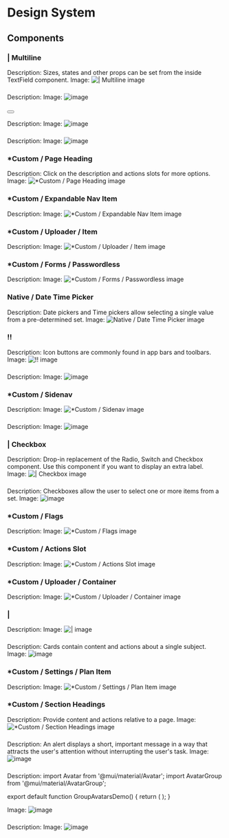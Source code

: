 # Design System

## Components

### <TextField> | Multiline

Description: Sizes, states and other props can be set from the inside TextField component.
Image: ![<TextField> | Multiline image](https://s3-alpha.figma.com/checkpoints/6uv/5MH/mGwmSV945oHnH4zY/6594_983099.png?X-Amz-Algorithm=AWS4-HMAC-SHA256&X-Amz-Credential=AKIAQ4GOSFWC4MZR3HWH%2F20250828%2Fus-west-2%2Fs3%2Faws4_request&X-Amz-Date=20250828T000000Z&X-Amz-Expires=604800&X-Amz-SignedHeaders=host&X-Amz-Signature=4c8b393fc749da043aac81ea3c972623278e64c7490a4d0def68d19dc1679b81)

### <TextField>

Description:
Image: ![<TextField> image](https://s3-alpha.figma.com/checkpoints/Zn6/5DJ/mAn5Os6VkEr3rWGN/6594_982230.png?X-Amz-Algorithm=AWS4-HMAC-SHA256&X-Amz-Credential=AKIAQ4GOSFWC4MZR3HWH%2F20250828%2Fus-west-2%2Fs3%2Faws4_request&X-Amz-Date=20250828T000000Z&X-Amz-Expires=604800&X-Amz-SignedHeaders=host&X-Amz-Signature=ed5db89e6ae584160662513926893acdf6f5a53386612b7e44115a375f15586c)

### <Button>

Description:
Image: ![<Button> image](https://s3-alpha.figma.com/checkpoints/fFh/XBj/zF35O8TFMYWD6Evo/6594_974380.png?X-Amz-Algorithm=AWS4-HMAC-SHA256&X-Amz-Credential=AKIAQ4GOSFWC4MZR3HWH%2F20250828%2Fus-west-2%2Fs3%2Faws4_request&X-Amz-Date=20250828T000000Z&X-Amz-Expires=604800&X-Amz-SignedHeaders=host&X-Amz-Signature=3121eaa9eed091b91d3ad82615bd4032d13846fe6eaf8d4c2c4202f9a78f9b05)

### <CardMedia>

Description:
Image: ![<CardMedia> image](https://s3-alpha.figma.com/checkpoints/BvL/QOv/dkf9im3npiXaThfI/6594_971054.png?X-Amz-Algorithm=AWS4-HMAC-SHA256&X-Amz-Credential=AKIAQ4GOSFWC4MZR3HWH%2F20250828%2Fus-west-2%2Fs3%2Faws4_request&X-Amz-Date=20250828T000000Z&X-Amz-Expires=604800&X-Amz-SignedHeaders=host&X-Amz-Signature=b7ca0f3ce935e021c6ad19b3e8a38c06dc72989152870f26af8334d6ec8d8674)

### \*Custom / Page Heading

Description: Click on the description and actions slots for more options.
Image: ![*Custom / Page Heading image](https://s3-alpha.figma.com/checkpoints/Moc/nIs/awrl3BdHv0HbXhuj/6589_24918.png?X-Amz-Algorithm=AWS4-HMAC-SHA256&X-Amz-Credential=AKIAQ4GOSFWC4MZR3HWH%2F20250828%2Fus-west-2%2Fs3%2Faws4_request&X-Amz-Date=20250828T000000Z&X-Amz-Expires=604800&X-Amz-SignedHeaders=host&X-Amz-Signature=e7db26ed1dab953ed5fd97cf449e6afe8a13104dd63291643c33abf34ddaf335)

### \*Custom / Expandable Nav Item

Description:
Image: ![*Custom / Expandable Nav Item image](https://s3-alpha.figma.com/checkpoints/ZBu/k7B/dAIwOFCnkNMFP3R1/6589_23457.png?X-Amz-Algorithm=AWS4-HMAC-SHA256&X-Amz-Credential=AKIAQ4GOSFWC4MZR3HWH%2F20250828%2Fus-west-2%2Fs3%2Faws4_request&X-Amz-Date=20250828T000000Z&X-Amz-Expires=604800&X-Amz-SignedHeaders=host&X-Amz-Signature=80278ab1db36b028f0c411ef92ffb74591f8ef5822d530b3542d14c33d07720e)

### \*Custom / Uploader / Item

Description:
Image: ![*Custom / Uploader / Item image](https://s3-alpha.figma.com/checkpoints/TsD/Ql5/jpbwf7n9fm7WZNDg/6589_25989.png?X-Amz-Algorithm=AWS4-HMAC-SHA256&X-Amz-Credential=AKIAQ4GOSFWC4MZR3HWH%2F20250828%2Fus-west-2%2Fs3%2Faws4_request&X-Amz-Date=20250828T000000Z&X-Amz-Expires=604800&X-Amz-SignedHeaders=host&X-Amz-Signature=c03a04956f9d62a7e21a8dc28dc3c8c28e67278d6768f1c2ed8eac7d7bbe32a3)

### \*Custom / Forms / Passwordless

Description:
Image: ![*Custom / Forms / Passwordless image](https://s3-alpha.figma.com/checkpoints/tmf/bw7/MQ8Q68NbaTuuUWDY/6589_25939.png?X-Amz-Algorithm=AWS4-HMAC-SHA256&X-Amz-Credential=AKIAQ4GOSFWC4MZR3HWH%2F20250828%2Fus-west-2%2Fs3%2Faws4_request&X-Amz-Date=20250828T000000Z&X-Amz-Expires=604800&X-Amz-SignedHeaders=host&X-Amz-Signature=508ce36cabe76ae8008d8ef5258a38091392a037ad9b0617d359117c941f184f)

### Native / Date Time Picker

Description: Date pickers and Time pickers allow selecting a single value from a pre-determined set.
Image: ![Native / Date Time Picker image](https://s3-alpha.figma.com/checkpoints/kFp/Dbr/STrpN4hgTzUWpqbY/6480_75163.png?X-Amz-Algorithm=AWS4-HMAC-SHA256&X-Amz-Credential=AKIAQ4GOSFWC4MZR3HWH%2F20250828%2Fus-west-2%2Fs3%2Faws4_request&X-Amz-Date=20250828T000000Z&X-Amz-Expires=604800&X-Amz-SignedHeaders=host&X-Amz-Signature=4948c1b2d8ba1970abb40ebad97b62333f43c4658aaf406b2fe4ddd28714b929)

### !!<IconButton>

Description: Icon buttons are commonly found in app bars and toolbars.
Image: ![!!<IconButton> image](https://s3-alpha.figma.com/checkpoints/j1n/a6a/01OabMGp83Gaxndl/6594_977658.png?X-Amz-Algorithm=AWS4-HMAC-SHA256&X-Amz-Credential=AKIAQ4GOSFWC4MZR3HWH%2F20250828%2Fus-west-2%2Fs3%2Faws4_request&X-Amz-Date=20250828T000000Z&X-Amz-Expires=604800&X-Amz-SignedHeaders=host&X-Amz-Signature=bbfd28786ae4469191dfbbccc66aa23dfa2fe2ae6fb5132711c3af1693305b60)

### <LoadingButton>

Description:
Image: ![<LoadingButton> image](https://s3-alpha.figma.com/checkpoints/cQf/DaF/7Sz7eFw9GTs6K4dg/6594_977363.png?X-Amz-Algorithm=AWS4-HMAC-SHA256&X-Amz-Credential=AKIAQ4GOSFWC4MZR3HWH%2F20250828%2Fus-west-2%2Fs3%2Faws4_request&X-Amz-Date=20250828T000000Z&X-Amz-Expires=604800&X-Amz-SignedHeaders=host&X-Amz-Signature=2dd207b518ab422dd001f8530ae174ca44566a62eabd436172bbc6b11aeab55a)

### \*Custom / Sidenav

Description:
Image: ![*Custom / Sidenav image](https://s3-alpha.figma.com/checkpoints/Fcj/1GE/la9oePaCocgB4tTf/6589_23468.png?X-Amz-Algorithm=AWS4-HMAC-SHA256&X-Amz-Credential=AKIAQ4GOSFWC4MZR3HWH%2F20250828%2Fus-west-2%2Fs3%2Faws4_request&X-Amz-Date=20250828T000000Z&X-Amz-Expires=604800&X-Amz-SignedHeaders=host&X-Amz-Signature=0ad78a7133f903f39564bca2b6e72d3b160f35ac30d58a9930fd39c75d16c621)

### <Avatar>

Description:
Image: ![<Avatar> image](https://s3-alpha.figma.com/checkpoints/DCz/EwV/iNW3dXnqdeEYuPes/6594_972148.png?X-Amz-Algorithm=AWS4-HMAC-SHA256&X-Amz-Credential=AKIAQ4GOSFWC4MZR3HWH%2F20250828%2Fus-west-2%2Fs3%2Faws4_request&X-Amz-Date=20250828T000000Z&X-Amz-Expires=604800&X-Amz-SignedHeaders=host&X-Amz-Signature=3c183d2335788b3eb75ac8009049cb874519e3a890bee943131a6daaf593db22)

### <FormControlLabel> | Checkbox

Description: Drop-in replacement of the Radio, Switch and Checkbox component. Use this component if you want to display an extra label.
Image: ![<FormControlLabel> | Checkbox image](https://s3-alpha.figma.com/checkpoints/Rbx/C4q/2Dju8BjtVA9XJwlZ/6594_980711.png?X-Amz-Algorithm=AWS4-HMAC-SHA256&X-Amz-Credential=AKIAQ4GOSFWC4MZR3HWH%2F20250828%2Fus-west-2%2Fs3%2Faws4_request&X-Amz-Date=20250828T000000Z&X-Amz-Expires=604800&X-Amz-SignedHeaders=host&X-Amz-Signature=7d57e66e901bee7c5b4a1fa6409fe946dfd8cc1200ac86dde9559315ff7906ed)

### <Checkbox>

Description: Checkboxes allow the user to select one or more items from a set.
Image: ![<Checkbox> image](https://s3-alpha.figma.com/checkpoints/CXJ/0BR/7Dy25f7mhZSfI19p/6594_979882.png?X-Amz-Algorithm=AWS4-HMAC-SHA256&X-Amz-Credential=AKIAQ4GOSFWC4MZR3HWH%2F20250828%2Fus-west-2%2Fs3%2Faws4_request&X-Amz-Date=20250828T000000Z&X-Amz-Expires=604800&X-Amz-SignedHeaders=host&X-Amz-Signature=4d742146f030cbcc76abc4a9582c7d16ddf7203cddb8efc8bd1740fea9880385)

### \*Custom / Flags

Description:
Image: ![*Custom / Flags image](https://s3-alpha.figma.com/checkpoints/I9n/7i1/aXcVACo28z2Edp8F/6597_233674.png?X-Amz-Algorithm=AWS4-HMAC-SHA256&X-Amz-Credential=AKIAQ4GOSFWC4MZR3HWH%2F20250828%2Fus-west-2%2Fs3%2Faws4_request&X-Amz-Date=20250828T000000Z&X-Amz-Expires=604800&X-Amz-SignedHeaders=host&X-Amz-Signature=4f81a6f855be4205db03cfe3626754644e33a79b78d24f0a3584b5faac940cc3)

### \*Custom / Actions Slot

Description:
Image: ![*Custom / Actions Slot image](https://s3-alpha.figma.com/checkpoints/eOE/U8p/1wLMGsE39m9Z8RNL/6589_24939.png?X-Amz-Algorithm=AWS4-HMAC-SHA256&X-Amz-Credential=AKIAQ4GOSFWC4MZR3HWH%2F20250828%2Fus-west-2%2Fs3%2Faws4_request&X-Amz-Date=20250828T000000Z&X-Amz-Expires=604800&X-Amz-SignedHeaders=host&X-Amz-Signature=2b10e8bc826136d2bf12298b8c29ac4dd905875d8001229af47046b5b62338ed)

### \*Custom / Uploader / Container

Description:
Image: ![*Custom / Uploader / Container image](https://s3-alpha.figma.com/checkpoints/5WI/73K/ESoaoGss7cOoguPh/6589_25968.png?X-Amz-Algorithm=AWS4-HMAC-SHA256&X-Amz-Credential=AKIAQ4GOSFWC4MZR3HWH%2F20250828%2Fus-west-2%2Fs3%2Faws4_request&X-Amz-Date=20250828T000000Z&X-Amz-Expires=604800&X-Amz-SignedHeaders=host&X-Amz-Signature=0e7df50b7e32bacef963e1d3aad5d955da7093e9725b411173beb22bed11c10d)

### <FormGroup> | <Checkbox>

Description:
Image: ![<FormGroup> | <Checkbox> image](https://s3-alpha.figma.com/checkpoints/cIN/5J6/3NnM3VWkaigQNFMI/6594_980822.png?X-Amz-Algorithm=AWS4-HMAC-SHA256&X-Amz-Credential=AKIAQ4GOSFWC4MZR3HWH%2F20250828%2Fus-west-2%2Fs3%2Faws4_request&X-Amz-Date=20250828T000000Z&X-Amz-Expires=604800&X-Amz-SignedHeaders=host&X-Amz-Signature=39e7b11e785b3891cae4b3fa646747e5e4ed13c5be95f3092a5928b50fdff1e1)

### <Card>

Description: Cards contain content and actions about a single subject.
Image: ![<Card> image](https://s3-alpha.figma.com/checkpoints/TAj/qsD/fWloEk4itVqBmpUT/6594_971155.png?X-Amz-Algorithm=AWS4-HMAC-SHA256&X-Amz-Credential=AKIAQ4GOSFWC4MZR3HWH%2F20250828%2Fus-west-2%2Fs3%2Faws4_request&X-Amz-Date=20250828T000000Z&X-Amz-Expires=604800&X-Amz-SignedHeaders=host&X-Amz-Signature=29dafcc7a54771bd8536757dc85dbb6aad5f7d553e582c9507c58a0dcd6e68b8)

### \*Custom / Settings / Plan Item

Description:
Image: ![*Custom / Settings / Plan Item image](https://s3-alpha.figma.com/checkpoints/Rxs/MO2/LsHkYUNaY7wdxA1g/6589_26077.png?X-Amz-Algorithm=AWS4-HMAC-SHA256&X-Amz-Credential=AKIAQ4GOSFWC4MZR3HWH%2F20250828%2Fus-west-2%2Fs3%2Faws4_request&X-Amz-Date=20250828T000000Z&X-Amz-Expires=604800&X-Amz-SignedHeaders=host&X-Amz-Signature=0c6cf0c062dab69c1563921bcfe7729f1f3d64ff463c8d03ca1b4d684d2fde0f)

### \*Custom / Section Headings

Description: Provide content and actions relative to a page.
Image: ![*Custom / Section Headings image](https://s3-alpha.figma.com/checkpoints/Oc9/N3G/tob6H01y44U11xjV/6589_24951.png?X-Amz-Algorithm=AWS4-HMAC-SHA256&X-Amz-Credential=AKIAQ4GOSFWC4MZR3HWH%2F20250828%2Fus-west-2%2Fs3%2Faws4_request&X-Amz-Date=20250828T000000Z&X-Amz-Expires=604800&X-Amz-SignedHeaders=host&X-Amz-Signature=2089386c8fd8f92489b44dd4044ef610efaa5e64c1f65f002e23eafbff23ef43)

### <Alert>

Description: An alert displays a short, important message in a way that attracts the user's attention without interrupting the user's task.
Image: ![<Alert> image](https://s3-alpha.figma.com/checkpoints/Yqe/Zru/YUaV3Ek9GmJXQ9MI/6594_968657.png?X-Amz-Algorithm=AWS4-HMAC-SHA256&X-Amz-Credential=AKIAQ4GOSFWC4MZR3HWH%2F20250828%2Fus-west-2%2Fs3%2Faws4_request&X-Amz-Date=20250828T000000Z&X-Amz-Expires=604800&X-Amz-SignedHeaders=host&X-Amz-Signature=ebc8d3f97ce00e13a49a044f55846430aa065cf008f08977634b336c08d8c144)

### <AvatarGroup>

Description: import Avatar from '@mui/material/Avatar';
import AvatarGroup from '@mui/material/AvatarGroup';

export default function GroupAvatarsDemo() {
return (
<AvatarGroup max={4}>
<Avatar alt="Remy Sharp" />
<Avatar alt="Travis Howard" />
<Avatar alt="Cindy Baker" />
<Avatar alt="Agnes Walker" />
<Avatar alt="Trevor Henderson" />
</AvatarGroup>
);
}

Image: ![<AvatarGroup> image](https://s3-alpha.figma.com/checkpoints/exS/SyX/ZQ8xWuFFfBcJFmsk/6594_972403.png?X-Amz-Algorithm=AWS4-HMAC-SHA256&X-Amz-Credential=AKIAQ4GOSFWC4MZR3HWH%2F20250828%2Fus-west-2%2Fs3%2Faws4_request&X-Amz-Date=20250828T000000Z&X-Amz-Expires=604800&X-Amz-SignedHeaders=host&X-Amz-Signature=e189e58c8a2efaacfbc14232465af8e836223fcd5697824673ac24fba751f125)

### <CardHeader>

Description:
Image: ![<CardHeader> image](https://s3-alpha.figma.com/checkpoints/1JX/bD9/aQo9BJfMisFPkTgi/6594_970976.png?X-Amz-Algorithm=AWS4-HMAC-SHA256&X-Amz-Credential=AKIAQ4GOSFWC4MZR3HWH%2F20250828%2Fus-west-2%2Fs3%2Faws4_request&X-Amz-Date=20250828T000000Z&X-Amz-Expires=604800&X-Amz-SignedHeaders=host&X-Amz-Signature=cd0763de68e4147176cc4e674d2c6f2b614ffb66d6c9e0d84609cab36e1b7273)
